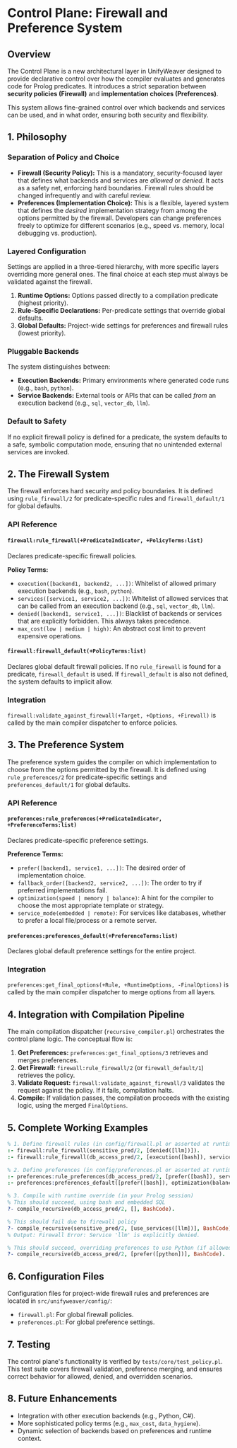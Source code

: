 # Control Plane: Firewall and Preference System

## Overview

The Control Plane is a new architectural layer in UnifyWeaver designed to provide declarative control over how the compiler evaluates and generates code for Prolog predicates. It introduces a strict separation between **security policies (Firewall)** and **implementation choices (Preferences)**.

This system allows fine-grained control over which backends and services can be used, and in what order, ensuring both security and flexibility.

## 1. Philosophy

### Separation of Policy and Choice

-   **Firewall (Security Policy):** This is a mandatory, security-focused layer that defines what backends and services are *allowed* or *denied*. It acts as a safety net, enforcing hard boundaries. Firewall rules should be changed infrequently and with careful review.
-   **Preferences (Implementation Choice):** This is a flexible, layered system that defines the *desired* implementation strategy from among the options permitted by the firewall. Developers can change preferences freely to optimize for different scenarios (e.g., speed vs. memory, local debugging vs. production).

### Layered Configuration

Settings are applied in a three-tiered hierarchy, with more specific layers overriding more general ones. The final choice at each step must always be validated against the firewall.

1.  **Runtime Options:** Options passed directly to a compilation predicate (highest priority).
2.  **Rule-Specific Declarations:** Per-predicate settings that override global defaults.
3.  **Global Defaults:** Project-wide settings for preferences and firewall rules (lowest priority).

### Pluggable Backends

The system distinguishes between:
-   **Execution Backends:** Primary environments where generated code runs (e.g., `bash`, `python`).
-   **Service Backends:** External tools or APIs that can be called *from* an execution backend (e.g., `sql`, `vector_db`, `llm`).

### Default to Safety

If no explicit firewall policy is defined for a predicate, the system defaults to a safe, symbolic computation mode, ensuring that no unintended external services are invoked.

## 2. The Firewall System

The firewall enforces hard security and policy boundaries. It is defined using `rule_firewall/2` for predicate-specific rules and `firewall_default/1` for global defaults.

### API Reference

#### `firewall:rule_firewall(+PredicateIndicator, +PolicyTerms:list)`

Declares predicate-specific firewall policies.

**Policy Terms:**
-   `execution([backend1, backend2, ...])`: Whitelist of allowed primary execution backends (e.g., `bash`, `python`).
-   `services([service1, service2, ...])`: Whitelist of allowed services that can be called from an execution backend (e.g., `sql`, `vector_db`, `llm`).
-   `denied([backend1, service1, ...])`: Blacklist of backends or services that are explicitly forbidden. This always takes precedence.
-   `max_cost(low | medium | high)`: An abstract cost limit to prevent expensive operations.

#### `firewall:firewall_default(+PolicyTerms:list)`

Declares global default firewall policies. If no `rule_firewall` is found for a predicate, `firewall_default` is used. If `firewall_default` is also not defined, the system defaults to implicit allow.

### Integration

`firewall:validate_against_firewall(+Target, +Options, +Firewall)` is called by the main compiler dispatcher to enforce policies.

## 3. The Preference System

The preference system guides the compiler on which implementation to choose from the options permitted by the firewall. It is defined using `rule_preferences/2` for predicate-specific settings and `preferences_default/1` for global defaults.

### API Reference

#### `preferences:rule_preferences(+PredicateIndicator, +PreferenceTerms:list)`

Declares predicate-specific preference settings.

**Preference Terms:**
-   `prefer([backend1, service1, ...])`: The desired order of implementation choice.
-   `fallback_order([backend2, service2, ...])`: The order to try if preferred implementations fail.
-   `optimization(speed | memory | balance)`: A hint for the compiler to choose the most appropriate template or strategy.
-   `service_mode(embedded | remote)`: For services like databases, whether to prefer a local file/process or a remote server.

#### `preferences:preferences_default(+PreferenceTerms:list)`

Declares global default preference settings for the entire project.

### Integration

`preferences:get_final_options(+Rule, +RuntimeOptions, -FinalOptions)` is called by the main compiler dispatcher to merge options from all layers.

## 4. Integration with Compilation Pipeline

The main compilation dispatcher (`recursive_compiler.pl`) orchestrates the control plane logic. The conceptual flow is:

1.  **Get Preferences:** `preferences:get_final_options/3` retrieves and merges preferences.
2.  **Get Firewall:** `firewall:rule_firewall/2` (or `firewall_default/1`) retrieves the policy.
3.  **Validate Request:** `firewall:validate_against_firewall/3` validates the request against the policy. If it fails, compilation halts.
4.  **Compile:** If validation passes, the compilation proceeds with the existing logic, using the merged `FinalOptions`.

## 5. Complete Working Examples

```prolog
% 1. Define firewall rules (in config/firewall.pl or asserted at runtime)
:- firewall:rule_firewall(sensitive_pred/2, [denied([llm])]).
:- firewall:rule_firewall(db_access_pred/2, [execution([bash]), services([sql])]).

% 2. Define preferences (in config/preferences.pl or asserted at runtime)
:- preferences:rule_preferences(db_access_pred/2, [prefer([bash]), service_mode(embedded)]).
:- preferences:preferences_default([prefer([bash]), optimization(balance)]).

% 3. Compile with runtime override (in your Prolog session)
% This should succeed, using bash and embedded SQL
?- compile_recursive(db_access_pred/2, [], BashCode).

% This should fail due to firewall policy
?- compile_recursive(sensitive_pred/2, [use_services([llm])], BashCode).
% Output: Firewall Error: Service 'llm' is explicitly denied.

% This should succeed, overriding preferences to use Python (if allowed by firewall)
?- compile_recursive(db_access_pred/2, [prefer([python])], BashCode).
```

## 6. Configuration Files

Configuration files for project-wide firewall rules and preferences are located in `src/unifyweaver/config/`:

-   `firewall.pl`: For global firewall policies.
-   `preferences.pl`: For global preference settings.

## 7. Testing

The control plane's functionality is verified by `tests/core/test_policy.pl`. This test suite covers firewall validation, preference merging, and ensures correct behavior for allowed, denied, and overridden scenarios.

## 8. Future Enhancements

-   Integration with other execution backends (e.g., Python, C#).
-   More sophisticated policy terms (e.g., `max_cost`, `data_hygiene`).
-   Dynamic selection of backends based on preferences and runtime context.
